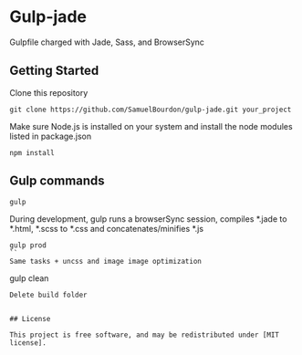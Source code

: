 # Gulp-jade

Gulpfile charged with Jade, Sass, and BrowserSync

## Getting Started

Clone this repository
```
git clone https://github.com/SamuelBourdon/gulp-jade.git your_project
```

Make sure Node.js is installed on your system and install the node modules listed in package.json
```
npm install
```

## Gulp commands

```
gulp
```
During development, gulp runs a browserSync session, compiles *.jade to *.html, *.scss to *.css and concatenates/minifies *.js

```
gulp prod
``
Same tasks + uncss and image image optimization

```
gulp clean
```
Delete build folder


## License

This project is free software, and may be redistributed under [MIT license].
